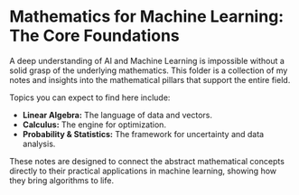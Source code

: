 # Mathematics for Machine Learning: The Core Foundations

A deep understanding of AI and Machine Learning is impossible without a solid grasp of the underlying mathematics. This folder is a collection of my notes and insights into the mathematical pillars that support the entire field.

Topics you can expect to find here include:

* **Linear Algebra:** The language of data and vectors.
* **Calculus:** The engine for optimization.
* **Probability & Statistics:** The framework for uncertainty and data analysis.

These notes are designed to connect the abstract mathematical concepts directly to their practical applications in machine learning, showing how they bring algorithms to life.

